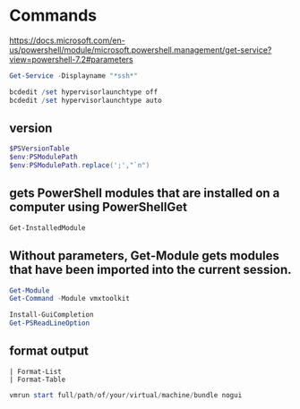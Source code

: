 # Commands
https://docs.microsoft.com/en-us/powershell/module/microsoft.powershell.management/get-service?view=powershell-7.2#parameters
```powershell
Get-Service -Displayname "*ssh*"
```

```powershell
bcdedit /set hypervisorlaunchtype off
bcdedit /set hypervisorlaunchtype auto
```

## version
```powershell
$PSVersionTable
$env:PSModulePath
$env:PSModulePath.replace(';',"`n")
```

## gets PowerShell modules that are installed on a computer using PowerShellGet
```powershell
Get-InstalledModule
```

## Without parameters, Get-Module gets modules that have been imported into the current session.
```powershell
Get-Module
Get-Command -Module vmxtoolkit
```

```powershell
Install-GuiCompletion
Get-PSReadLineOption
```

## format output
    | Format-List
    | Format-Table


```powershell
vmrun start full/path/of/your/virtual/machine/bundle nogui
```
